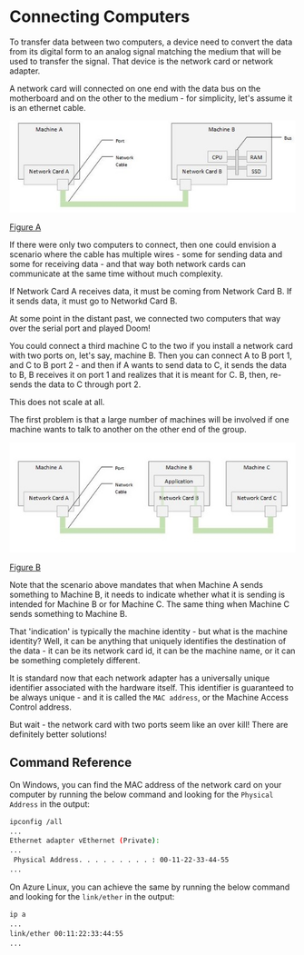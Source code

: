 # Connecting Computers

To transfer data between two computers, a device need to convert the data from
its digital form to an analog signal matching the medium that will be used to
transfer the signal. That device is the network card or network adapter.

A network card will connected on one end with the data bus on the motherboard
and on the other to the medium - for simplicity, let's assume it is an ethernet
cable.

![Figure A](./01-connecting-computers-a.jpg)

[Figure A](./01-connecting-computers-a.jpg)

If there were only two computers to connect, then one could envision a scenario
where the cable has multiple wires - some for sending data and some for receiving
data - and that way both network cards can communicate at the same time without
much complexity.

If Network Card A receives data, it must be coming from Network Card B. If it
sends data, it must go to Networkd Card B.

At some point in the distant past, we connected two computers that way over
the serial port and played Doom!

You could connect a third machine C to the two if you install a network card
with two ports on, let's say, machine B. Then you can connect A to B port 1,
and C to B port 2 - and then if A wants to send data to C, it sends the data to
B, B receives it on port 1 and realizes that it is meant for C. B, then,
re-sends the data to C through port 2.

This does not scale at all.

The first problem is that a large number of machines will be involved if one
machine wants to talk to another on the other end of the group.

![Figure B](./01-connecting-computers-b.jpg)

[Figure B](./01-connecting-computers-b.jpg)

Note that the scenario above mandates that when Machine A sends something to
Machine B, it needs to indicate whether what it is sending is intended for
Machine B or for Machine C. The same thing when Machine C sends something to
Machine B.

That 'indication' is typically the machine identity - but what is the machine
identity? Well, it can be anything that uniquely identifies the destination of
the data - it can be its network card id, it can be the machine name, or it can
be something completely different.

It is standard now that each network adapter has a universally unique
identifier associated with the hardware itself. This identifier is guaranteed
to be always unique - and it is called the `MAC address`, or the Machine Access
Control address.

But wait - the network card with two ports seem like an over kill! There are
definitely better solutions!


## Command Reference

On Windows, you can find the MAC address of the network card on your computer
by running the below command and looking for the `Physical Address` in the
output:

```bash
ipconfig /all
...
Ethernet adapter vEthernet (Private):
...
 Physical Address. . . . . . . . . : 00-11-22-33-44-55
...
```

On Azure Linux, you can achieve the same by running the below command and
looking for the `link/ether` in the output:

```bash
ip a
...
link/ether 00:11:22:33:44:55
...
```